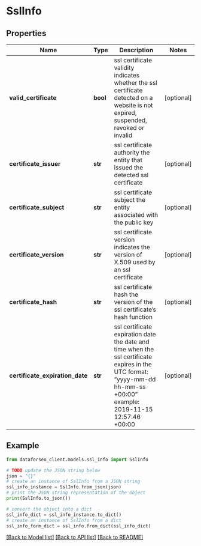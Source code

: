 # SslInfo


## Properties

Name | Type | Description | Notes
------------ | ------------- | ------------- | -------------
**valid_certificate** | **bool** | ssl certificate validity indicates whether the ssl certificate detected on a website is not expired, suspended, revoked or invalid | [optional] 
**certificate_issuer** | **str** | ssl certificate authority the entity that issued the detected ssl certificate | [optional] 
**certificate_subject** | **str** | ssl certificate subject the entity associated with the public key | [optional] 
**certificate_version** | **str** | ssl certificate version indicates the version of X.509 used by an ssl certificate | [optional] 
**certificate_hash** | **str** | ssl certificate hash the version of the ssl certificate’s hash function | [optional] 
**certificate_expiration_date** | **str** | ssl certificate expiration date the date and time when the ssl certificate expires in the UTC format: “yyyy-mm-dd hh-mm-ss +00:00” example: 2019-11-15 12:57:46 +00:00 | [optional] 

## Example

```python
from dataforseo_client.models.ssl_info import SslInfo

# TODO update the JSON string below
json = "{}"
# create an instance of SslInfo from a JSON string
ssl_info_instance = SslInfo.from_json(json)
# print the JSON string representation of the object
print(SslInfo.to_json())

# convert the object into a dict
ssl_info_dict = ssl_info_instance.to_dict()
# create an instance of SslInfo from a dict
ssl_info_form_dict = ssl_info.from_dict(ssl_info_dict)
```
[[Back to Model list]](../README.md#documentation-for-models) [[Back to API list]](../README.md#documentation-for-api-endpoints) [[Back to README]](../README.md)


